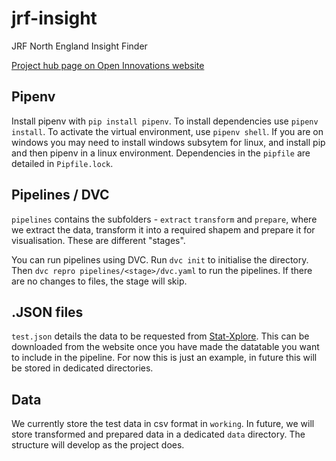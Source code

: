 # jrf-insight
JRF North England Insight Finder

[Project hub page on Open Innovations website](https://open-innovations.org/projects/jrf/north-insight-finder/)

## Pipenv 
Install pipenv with `pip install pipenv`. To install dependencies use `pipenv install`. To activate the virtual environment, use `pipenv shell`. If you are on windows you may need to install windows subsytem for linux, and install pip and then pipenv in a linux environment. Dependencies in the `pipfile` are detailed in `Pipfile.lock`.

## Pipelines / DVC
`pipelines` contains the subfolders - `extract` `transform` and `prepare`, where we extract the data, transform it into a required shapem and prepare it for visualisation. These are different "stages".

You can run pipelines using DVC. Run `dvc init` to initialise the directory. Then `dvc repro pipelines/<stage>/dvc.yaml` to run the pipelines. If there are no changes to files, the stage will skip.

## .JSON files
`test.json` details the data to be requested from [Stat-Xplore](https://stat-xplore.dwp.gov.uk/webapi/jsf/login.xhtml). This can be downloaded from the website once you have made the datatable you want to include in the pipeline. For now this is just an example, in future this will be stored in dedicated directories.

## Data
We currently store the test data in csv format in `working`. In future, we will store transformed and prepared data in a dedicated `data` directory. The structure will develop as the project does.
